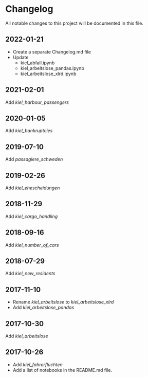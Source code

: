 # Changelog

All notable changes to this project will be documented in this file.

## 2022-01-21

- Create a separate Changelog.md file
- Update
  - kiel_abfall.ipynb
  - kiel_arbeitslose_pandas.ipynb
  - kiel_arbeitslose_xlrd.ipynb

## 2021-02-01

Add *kiel_harbour_passengers*

## 2020-01-05

Add *kiel_bankruptcies*

## 2019-07-10

Add *passagiere_schweden*

## 2019-02-26

Add *kiel_ehescheidungen*

## 2018-11-29

Add *kiel_cargo_handling*

## 2018-09-16

Add *kiel_number_of_cars*

## 2018-07-29

Add *kiel_new_residents*

## 2017-11-10

- Rename *kiel_arbeitslose* to *kiel_arbeitslose_xlrd*
- Add *kiel_arbeitslose_pandas*

## 2017-10-30

Add *kiel_arbeitslose*

## 2017-10-26

- Add *kiel_fahrerfluchten*
- Add a list of notebooks in the README.md file.
